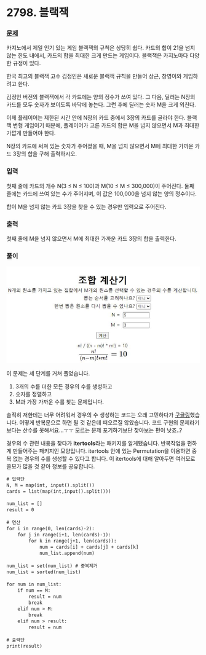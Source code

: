# 2798. 블랙잭
### [문제](https://www.acmicpc.net/problem/2798)
카지노에서 제일 인기 있는 게임 블랙잭의 규칙은 상당히 쉽다. 카드의 합이 21을 넘지 않는 한도 내에서, 카드의 합을 최대한 크게 만드는 게임이다. 블랙잭은 카지노마다 다양한 규정이 있다.

한국 최고의 블랙잭 고수 김정인은 새로운 블랙잭 규칙을 만들어 상근, 창영이와 게임하려고 한다.

김정인 버전의 블랙잭에서 각 카드에는 양의 정수가 쓰여 있다. 그 다음, 딜러는 N장의 카드를 모두 숫자가 보이도록 바닥에 놓는다. 그런 후에 딜러는 숫자 M을 크게 외친다.

이제 플레이어는 제한된 시간 안에 N장의 카드 중에서 3장의 카드를 골라야 한다. 블랙잭 변형 게임이기 때문에, 플레이어가 고른 카드의 합은 M을 넘지 않으면서 M과 최대한 가깝게 만들어야 한다.

N장의 카드에 써져 있는 숫자가 주어졌을 때, M을 넘지 않으면서 M에 최대한 가까운 카드 3장의 합을 구해 출력하시오.

### 입력
첫째 줄에 카드의 개수 N(3 ≤ N ≤ 100)과 M(10 ≤ M ≤ 300,000)이 주어진다. 둘째 줄에는 카드에 쓰여 있는 수가 주어지며, 이 값은 100,000을 넘지 않는 양의 정수이다.

합이 M을 넘지 않는 카드 3장을 찾을 수 있는 경우만 입력으로 주어진다.

### 출력
첫째 줄에 M을 넘지 않으면서 M에 최대한 가까운 카드 3장의 합을 출력한다.

### 풀이

![순열공식](permutation.jpg)

이 문제는 세 단계를 거쳐 풀었습니다.

1. 3개의 수를 더한 모든 경우의 수를 생성하고
2. 숫자를 정렬하고
3. M과 가장 가까운 수를 찾는 문제입니다.


솔직히 저한테는 너무 어려워서 경우의 수 생성하는 코드는 오래 고민하다가 [구글링](https://velog.io/@jeongdopark/Algorithm-python-%EB%B0%B1%EC%A4%80-2798%EB%B2%88)했습니다. 어떻게 반복문으로 하면 될 것 같은데 떠오르질 않았습니다. 코드 구현의 문제라기보다는 산수를 못해서요...ㅜㅜ 모르는 문제 포기하기보단 찾아보는 편이 낫죠..?

경우의 수 관련 내용을 찾다가 **itertools**라는 패키지를 알게됐습니다. 반복작업을 편하게 만들어주는 패키지인 모양입니다. itertools 안에 있는 Permutation을 이용하면 중복 없는 경우의 수를 생성할 수 있다고 합니다. 
이 itertools에 대해 알아두면 여러모로 쓸모가 많을 것 같아 정보를 공유합니다.

```
# 입력단
N, M = map(int, input().split())
cards = list(map(int,input().split()))

num_list = []
result = 0

# 연산
for i in range(0, len(cards)-2):
    for j in range(i+1, len(cards)-1):
        for k in range(j+1, len(cards)):
            num = cards[i] + cards[j] + cards[k]
            num_list.append(num)

num_list = set(num_list) # 중복제거
num_list = sorted(num_list)

for num in num_list:
    if num == M:
        result = num
        break
    elif num > M:
        break
    elif num > result:
        result = num
        
# 출력단
print(result)

```